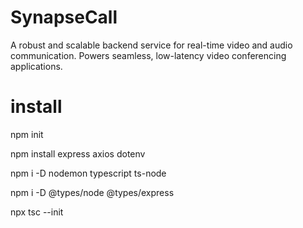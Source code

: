 # SynapseCall
A robust and scalable backend service for real-time video and audio communication. Powers seamless, low-latency video conferencing applications.

# install
npm init

npm install express axios dotenv

npm i -D nodemon typescript ts-node

npm i -D @types/node @types/express

npx tsc --init

